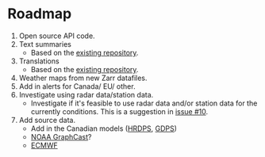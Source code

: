 # Roadmap
1. Open source API code.
2. Text summaries
	* Based on the [existing repository](https://github.com/alexander0042/translations).
3. Translations
 	* Based on the [existing repository](https://github.com/alexander0042/translations).
4. Weather maps from new Zarr datafiles.
5. Add in alerts for Canada/ EU/ other.
6. Investigate using radar data/station data.
    *  Investigate if it's feasible to use radar data and/or station data for the currently conditions. This is a suggestion in [issue #10](https://github.com/alexander0042/pirateweather/issues/10).
7. Add source data.
   * Add in the Canadian models ([HRDPS](https://herbie.readthedocs.io/en/stable/user_guide/tutorial/model_notebooks/hrdps.html), [GDPS](https://herbie.readthedocs.io/en/stable/user_guide/tutorial/model_notebooks/gdps.html))
   * [NOAA GraphCast](https://aws.amazon.com/marketplace/pp/prodview-owtdhh6w3k3c2?sr=0-1&ref_=beagle&applicationId=AWSMPContessa)?
   * [ECMWF](https://herbie.readthedocs.io/en/stable/user_guide/tutorial/model_notebooks/ecmwf.html)
